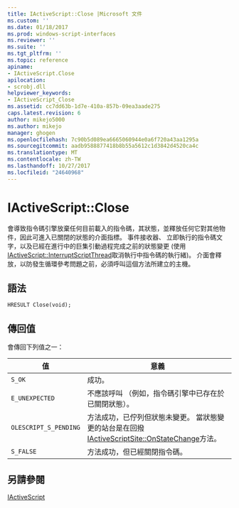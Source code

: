 ```yaml
---
title: IActiveScript::Close |Microsoft 文件
ms.custom: ''
ms.date: 01/18/2017
ms.prod: windows-script-interfaces
ms.reviewer: ''
ms.suite: ''
ms.tgt_pltfrm: ''
ms.topic: reference
apiname:
- IActiveScript.Close
apilocation:
- scrobj.dll
helpviewer_keywords:
- IActiveScript_Close
ms.assetid: cc7dd63b-1d7e-410a-857b-09ea3aade275
caps.latest.revision: 6
author: mikejo5000
ms.author: mikejo
manager: ghogen
ms.openlocfilehash: 7c90b5d089ea6665060944e0a6f720a43aa1295a
ms.sourcegitcommit: aadb9588877418b8b55a5612c1d3842d4520ca4c
ms.translationtype: MT
ms.contentlocale: zh-TW
ms.lasthandoff: 10/27/2017
ms.locfileid: "24640968"
---
```

# <a name="iactivescriptclose"></a>IActiveScript::Close
會導致指令碼引擎放棄任何目前載入的指令碼，其狀態，並釋放任何它對其他物件，因此可進入已關閉的狀態的介面指標。 事件接收器、 立即執行的指令碼文字，以及已經在進行中的巨集引動過程完成之前的狀態變更 (使用[IActiveScript::InterruptScriptThread](../../winscript/reference/iactivescript-interruptscriptthread.md)取消執行中指令碼的執行緒)。 介面會釋放，以防發生循環參考問題之前，必須呼叫這個方法所建立的主機。  
  
## <a name="syntax"></a>語法  
  
```  
HRESULT Close(void);  
```  
  
## <a name="return-value"></a>傳回值  
 會傳回下列值之一：  
  
|值|意義|  
|-----------|-------------|  
|`S_OK`|成功。|  
|`E_UNEXPECTED`|不應該呼叫 （例如，指令碼引擎中已存在於已關閉狀態）。|  
|`OLESCRIPT_S_PENDING`|方法成功，已佇列但狀態未變更。 當狀態變更的站台是在回撥[IActiveScriptSite::OnStateChange](../../winscript/reference/iactivescriptsite-onstatechange.md)方法。|  
|`S_FALSE`|方法成功，但已經關閉指令碼。|  
  
## <a name="see-also"></a>另請參閱  
 [IActiveScript](../../winscript/reference/iactivescript.md)